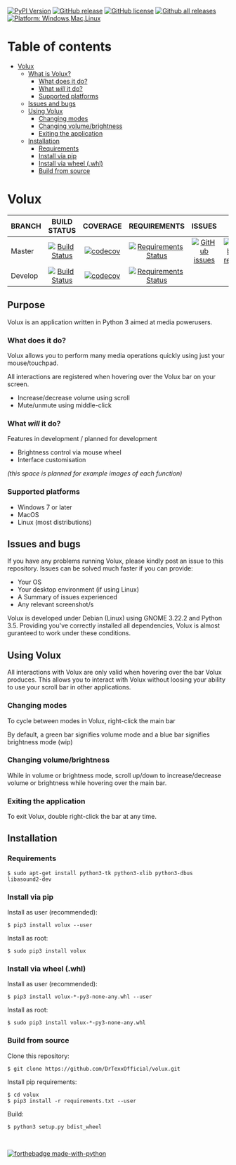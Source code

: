 [![PyPI Version](https://img.shields.io/pypi/v/volux.svg)](https://pypi.python.org/pypi/volux/)
[![GitHub release](https://img.shields.io/github/release-pre/drtexxofficial/volux.svg)](https://GitHub.com/DrTexxOfficial/volux/releases/)
[![GitHub license](https://img.shields.io/github/license/DrTexxOfficial/volux.svg?branch=master)](https://github.com/DrTexxOfficial/volux/blob/master/LICENSE)
[![Github all releases](https://img.shields.io/github/downloads/DrTexxOfficial/volux/total.svg)](https://GitHub.com/DrTexxOfficial/volux/releases/)
[![Platform: Windows,Mac,Linux](https://img.shields.io/badge/Platform-Windows%20%7C%20Mac%20%7C%20Linux-blue.svg)](#)

Table of contents
=================
<!--ts-->
   * [Volux]()
      * [What is Volux?]()
         * [What does it do?]()
         * [What <em>will</em> it do?]()
         * [Supported platforms]()
      * [Issues and bugs]()
      * [Using Volux]()
         * [Changing modes]()
         * [Changing volume/brightness]()
         * [Exiting the application]()
      * [Installation]()
         * [Requirements]()
         * [Install via pip]()
         * [Install via wheel (.whl)]()
         * [Build from source]()
<!--te-->

# Volux 
| BRANCH  | BUILD STATUS | COVERAGE | REQUIREMENTS | ISSUES | OPEN PRs |
| ---     | :---:        | :---:    | :---:        | :---:  | :---:    |
| Master  | [![Build Status](https://travis-ci.org/DrTexxOfficial/volux.svg?branch=master)](https://travis-ci.org/DrTexxOfficial/volux) | [![codecov](https://codecov.io/gh/DrTexxOfficial/volux/branch/master/graph/badge.svg)](https://codecov.io/gh/DrTexxOfficial/volux) | [![Requirements Status](https://requires.io/github/DrTexxOfficial/volux/requirements.svg?branch=master)](https://requires.io/github/DrTexxOfficial/volux/requirements/?branch=master) | [![GitHub issues](https://img.shields.io/github/issues/DrTexxOfficial/volux.svg?branch=master)](https://GitHub.com/DrTexxOfficial/volux/issues/) | [![GitHub pull-requests](https://img.shields.io/github/issues-pr/DrTexxOfficial/volux.svg?branch=master)](https://GitHub.com/DrTexxOfficial/volux/pull/) |
| Develop | [![Build Status](https://travis-ci.org/DrTexxOfficial/volux.svg?branch=develop)](https://travis-ci.org/DrTexxOfficial/volux) | [![codecov](https://codecov.io/gh/DrTexxOfficial/volux/branch/develop/graph/badge.svg)](https://codecov.io/gh/DrTexxOfficial/volux) | [![Requirements Status](https://requires.io/github/DrTexxOfficial/volux/requirements.svg?branch=develop)](https://requires.io/github/DrTexxOfficial/volux/requirements/?branch=develop)


## Purpose
Volux is an application written in Python 3 aimed at media powerusers.

### What does it do?
Volux allows you to perform many media operations quickly using just your mouse/touchpad.

All interactions are registered when hovering over the Volux bar on your screen.

- Increase/decrease volume using scroll
- Mute/unmute using middle-click

### What _will_ it do?
Features in development / planned for development
- Brightness control via mouse wheel
- Interface customisation

_(this space is planned for example images of each function)_

### Supported platforms
- Windows 7 or later
- MacOS
- Linux (most distributions)

## Issues and bugs
If you have any problems running Volux, please kindly post an issue to this repository. Issues can be solved much faster if you can provide:

- Your OS
- Your desktop environment (if using Linux)
- A Summary of issues experienced
- Any relevant screenshot/s

Volux is developed under Debian (Linux) using GNOME 3.22.2 and Python 3.5. Providing you've correctly installed all dependencies, Volux is almost guranteed to work under these conditions.

## Using Volux
All interactions with Volux are only valid when hovering over the bar Volux produces. This allows you to interact with Volux without loosing your ability to use your scroll bar in other applications.

### Changing modes
To cycle between modes in Volux, right-click the main bar

By default, a green bar signifies volume mode and a blue bar signifies brightness mode (wip)

### Changing volume/brightness
While in volume or brightness mode, scroll up/down to increase/decrease volume or brightness while hovering over the main bar.

### Exiting the application
To exit Volux, double right-click the bar at any time.

## Installation
### Requirements

    $ sudo apt-get install python3-tk python3-xlib python3-dbus libasound2-dev

### Install via pip
Install as user (recommended):

    $ pip3 install volux --user

Install as root:

    $ sudo pip3 install volux

### Install via wheel (.whl)
Install as user (recommended):

    $ pip3 install volux-*-py3-none-any.whl --user
    
Install as root:

    $ sudo pip3 install volux-*-py3-none-any.whl

### Build from source
Clone this repository:

    $ git clone https://github.com/DrTexxOfficial/volux.git

Install pip requirements:

    $ cd volux
    $ pip3 install -r requirements.txt --user

Build:

    $ python3 setup.py bdist_wheel

<br/>

[![forthebadge made-with-python](http://ForTheBadge.com/images/badges/made-with-python.svg)](https://www.python.org/)
